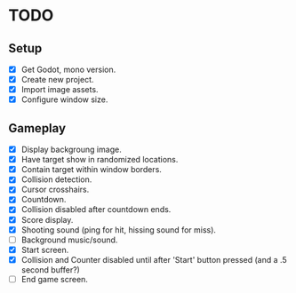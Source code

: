 # TODO

## Setup

- [x] Get Godot, mono version.
- [x] Create new project.
- [x] Import image assets.
- [x] Configure window size.

## Gameplay

- [x] Display backgroung image.
- [x] Have target show in randomized locations.
- [x] Contain target within window borders.
- [x] Collision detection.
- [x] Cursor crosshairs.
- [x] Countdown.
- [x] Collision disabled after countdown ends.
- [x] Score display.
- [x] Shooting sound (ping for hit, hissing sound for miss).
- [ ] Background music/sound.
- [x] Start screen.
- [x] Collision and Counter disabled until after 'Start' button pressed (and a .5 second buffer?)
- [ ] End game screen.
